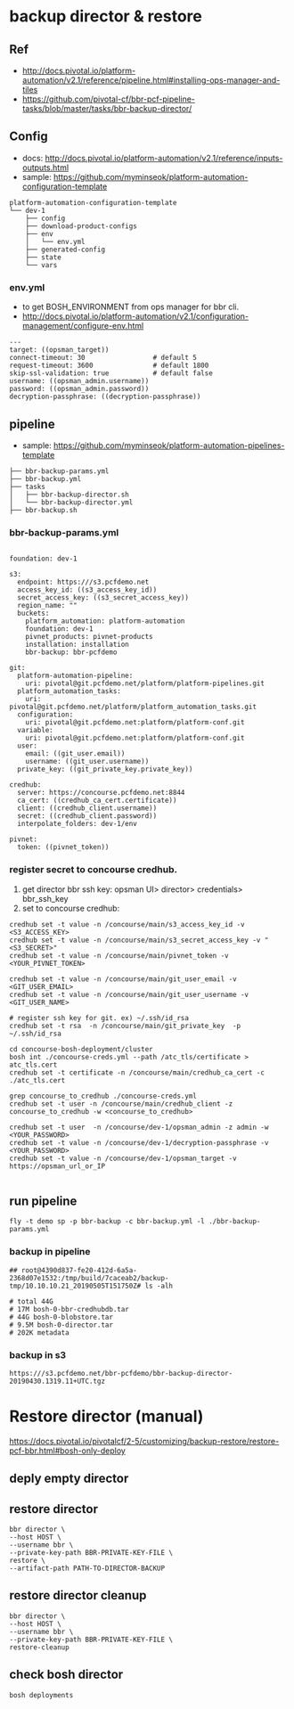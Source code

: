 # backup director & restore

## Ref
- http://docs.pivotal.io/platform-automation/v2.1/reference/pipeline.html#installing-ops-manager-and-tiles
- https://github.com/pivotal-cf/bbr-pcf-pipeline-tasks/blob/master/tasks/bbr-backup-director/


## Config
- docs: http://docs.pivotal.io/platform-automation/v2.1/reference/inputs-outputs.html
- sample: https://github.com/myminseok/platform-automation-configuration-template
```
platform-automation-configuration-template
└── dev-1
    ├── config
    ├── download-product-configs
    ├── env
    │   └── env.yml
    ├── generated-config
    ├── state
    └── vars

```

### env.yml
- to get BOSH_ENVIRONMENT from ops manager for bbr cli.
- http://docs.pivotal.io/platform-automation/v2.1/configuration-management/configure-env.html
```
---
target: ((opsman_target))
connect-timeout: 30                 # default 5
request-timeout: 3600               # default 1800
skip-ssl-validation: true           # default false
username: ((opsman_admin.username))
password: ((opsman_admin.password))
decryption-passphrase: ((decryption-passphrase))
```


## pipeline
- sample: https://github.com/myminseok/platform-automation-pipelines-template
```
├── bbr-backup-params.yml
├── bbr-backup.yml
├── tasks
│   ├── bbr-backup-director.sh
│   └── bbr-backup-director.yml
├── bbr-backup.sh
```

### bbr-backup-params.yml
```

foundation: dev-1

s3:
  endpoint: https:///s3.pcfdemo.net
  access_key_id: ((s3_access_key_id))
  secret_access_key: ((s3_secret_access_key))
  region_name: ""
  buckets:
    platform_automation: platform-automation
    foundation: dev-1
    pivnet_products: pivnet-products
    installation: installation
    bbr-backup: bbr-pcfdemo

git:
  platform-automation-pipeline:
    uri: pivotal@git.pcfdemo.net/platform/platform-pipelines.git
  platform_automation_tasks:
    uri: pivotal@git.pcfdemo.net/platform/platform_automation_tasks.git
  configuration:
    uri: pivotal@git.pcfdemo.net:platform/platform-conf.git
  variable:
    uri: pivotal@git.pcfdemo.net:platform/platform-conf.git
  user: 
    email: ((git_user.email))
    username: ((git_user.username))
  private_key: ((git_private_key.private_key))

credhub:
  server: https://concourse.pcfdemo.net:8844
  ca_cert: ((credhub_ca_cert.certificate))
  client: ((credhub_client.username))
  secret: ((credhub_client.password))
  interpolate_folders: dev-1/env

pivnet: 
  token: ((pivnet_token))

```

###  register secret to concourse credhub.
1. get director bbr ssh key: opsman UI> director> credentials> bbr_ssh_key
1. set to concourse credhub:  

```
credhub set -t value -n /concourse/main/s3_access_key_id -v <S3_ACCESS_KEY>
credhub set -t value -n /concourse/main/s3_secret_access_key -v "<S3_SECRET>"
credhub set -t value -n /concourse/main/pivnet_token -v <YOUR_PIVNET_TOKEN>

credhub set -t value -n /concourse/main/git_user_email -v <GIT_USER_EMAIL>
credhub set -t value -n /concourse/main/git_user_username -v <GIT_USER_NAME>

# register ssh key for git. ex) ~/.ssh/id_rsa
credhub set -t rsa  -n /concourse/main/git_private_key  -p ~/.ssh/id_rsa 
 
cd concourse-bosh-deployment/cluster
bosh int ./concourse-creds.yml --path /atc_tls/certificate > atc_tls.cert
credhub set -t certificate -n /concourse/main/credhub_ca_cert -c ./atc_tls.cert

grep concourse_to_credhub ./concourse-creds.yml
credhub set -t user -n /concourse/main/credhub_client -z concourse_to_credhub -w <concourse_to_credhub>

credhub set -t user  -n /concourse/dev-1/opsman_admin -z admin -w <YOUR_PASSWORD>
credhub set -t value -n /concourse/dev-1/decryption-passphrase -v <YOUR_PASSWORD>
credhub set -t value -n /concourse/dev-1/opsman_target -v https://opsman_url_or_IP


```

## run pipeline
```
fly -t demo sp -p bbr-backup -c bbr-backup.yml -l ./bbr-backup-params.yml
```
### backup in pipeline
```
## root@4390d837-fe20-412d-6a5a-2368d07e1532:/tmp/build/7caceab2/backup-tmp/10.10.10.21_20190505T151750Z# ls -alh

# total 44G
# 17M bosh-0-bbr-credhubdb.tar
# 44G bosh-0-blobstore.tar
# 9.5M bosh-0-director.tar
# 202K metadata

```
### backup in s3
```
https:///s3.pcfdemo.net/bbr-pcfdemo/bbr-backup-director-20190430.1319.11+UTC.tgz

```

# Restore director (manual)
https://docs.pivotal.io/pivotalcf/2-5/customizing/backup-restore/restore-pcf-bbr.html#bosh-only-deploy

## deply empty director 

## restore director
```
bbr director \
--host HOST \
--username bbr \
--private-key-path BBR-PRIVATE-KEY-FILE \
restore \
--artifact-path PATH-TO-DIRECTOR-BACKUP

```

## restore director cleanup
```
bbr director \
--host HOST \
--username bbr \
--private-key-path BBR-PRIVATE-KEY-FILE \
restore-cleanup
```

## check bosh director
```
bosh deployments

```

